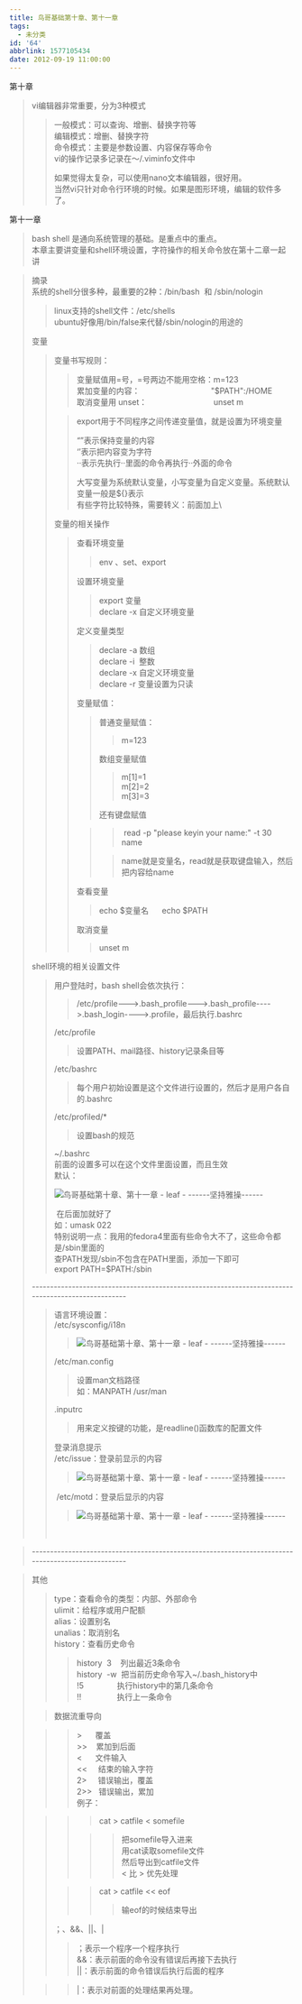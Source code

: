 ```yaml
---
title: 鸟哥基础第十章、第十一章
tags:
  - 未分类
id: '64'
abbrlink: 1577105434
date: 2012-09-19 11:00:00
---
```


  
第十章  

> vi编辑器非常重要，分为3种模式  
> 
> > 一般模式：可以查询、增删、替换字符等  
> > 编辑模式：增删、替换字符  
> > 命令模式：主要是参数设置、内容保存等命令  
> > vi的操作记录多记录在～/.viminfo文件中  
> >   
> > 如果觉得太复杂，可以使用nano文本编辑器，很好用。  
> > 当然vi只针对命令行环境的时候。如果是图形环境，编辑的软件多了。  

>   

第十一章  

> bash shell 是通向系统管理的基础。是重点中的重点。  
> 本章主要讲变量和shell环境设置，字符操作的相关命令放在第十二章一起讲  

>   
> 摘录  
> 系统的shell分很多种，最重要的2种：/bin/bash  和 /sbin/nologin      
> 
> > linux支持的shell文件：/etc/shells  
> > ubuntu好像用/bin/false来代替/sbin/nologin的用途的  
> 
>   
> 变量  
> 
> > 变量书写规则：  
> > 
> > > 变量赋值用=号，=号两边不能用空格：m=123  
> > > 累加变量的内容：                                "$PATH":/HOME  
> > > 取消变量用 unset：                              unset m  
> > 
> > > export用于不同程序之间传递变量值，就是设置为环境变量  
> > >   
> > > “”表示保持变量的内容  
> > > ‘’表示把内容变为字符  
> > > ··表示先执行··里面的命令再执行··外面的命令  
> > >   
> > > 大写变量为系统默认变量，小写变量为自定义变量。系统默认变量一般是${}表示  
> > > 有些字符比较特殊，需要转义：前面加上\\  
> > > 
> > > >   
> > 
> > 变量的相关操作  
> > 
> > > 查看环境变量  
> > > 
> > > > env 、set、export  
> > > 
> > > 设置环境变量  
> > > 
> > > > export 变量  
> > > > declare -x 自定义环境变量  
> > > >   
> > > 
> > > 定义变量类型  
> > > 
> > > > declare -a 数组  
> > > > declare -i  整数  
> > > > declare -x 自定义环境变量  
> > > > declare -r 变量设置为只读  
> > > 
> > > 变量赋值：  
> > > 
> > > > 普通变量赋值：  
> > > > 
> > > > > m=123  
> > > > 
> > > > 数组变量赋值  
> > > > 
> > > > > m\[1\]=1  
> > > > > m\[2\]=2  
> > > > > m\[3\]=3  
> > > > 
> > > > 还有键盘赋值  
> > > 
> > > > >  read -p "please keyin your name:" -t 30 name      
> > > > 
> > > > > name就是变量名，read就是获取键盘输入，然后把内容给name  
> > > 
> > > 查看变量  
> > > 
> > > > echo $变量名      echo $PATH  
> > > 
> > > 取消变量  
> > > 
> > > > unset m  
> > > 
> > >   
> 
> shell环境的相关设置文件  
> 
> > 用户登陆时，bash shell会依次执行：  
> > 
> > > /etc/profile--->.bash\_profile--->.bash\_profile---->.bash\_login---->.profile，最后执行.bashrc  
> > 
> >   
> > /etc/profile  
> > 
> > > 设置PATH、mail路径、history记录条目等  
> > 
> > /etc/bashrc  
> > 
> > > 每个用户初始设置是这个文件进行设置的，然后才是用户各自的.bashrc  
> > 
> > /etc/profiled/\*  
> > 
> > > 设置bash的规范  
> > 
> > ~/.bashrc  
> > 前面的设置多可以在这个文件里面设置，而且生效  
> > 默认：  
> > 
> > ![鸟哥基础第十章、第十一章 - leaf - ------坚持雅操------](http://img0.ph.126.net/yZAOR85lL2E0_9-BPqRTWA==/6597428207446972800.jpg "鸟哥基础第十章、第十一章 - leaf - ------坚持雅操------")
> > 
> >  在后面加就好了  
> > 如：umask 022  
> > 特别说明一点：我用的fedora4里面有些命令大不了，这些命令都是/sbin里面的  
> > 查PATH发现/sbin不包含在PATH里面，添加一下即可  
> > export PATH=$PATH:/sbin  
> >   
> 
> \--------------------------------------------------------------------------------------------------  
> 
> > 语言环境设置：  
> > /etc/sysconfig/i18n  
> > 
> > > ![鸟哥基础第十章、第十一章 - leaf - ------坚持雅操------](http://img6.ph.126.net/2UIz5GESTs2dUZv9y85Hzg==/1016687615896710596.jpg "鸟哥基础第十章、第十一章 - leaf - ------坚持雅操------")
> > 
> > /etc/man.config  
> > 
> > > 设置man文档路径   
> > > 如：MANPATH /usr/man  
> > 
> > .inputrc  
> > 
> > > 用来定义按键的功能，是readline()函数库的配置文件  
> > >   
> > 
> > 登录消息提示  
> > /etc/issue：登录前显示的内容  
> > 
> > > ![鸟哥基础第十章、第十一章 - leaf - ------坚持雅操------](http://img4.ph.126.net/t5-ysPRyQyir9dP-0ISBNQ==/6597224797797031104.jpg "鸟哥基础第十章、第十一章 - leaf - ------坚持雅操------")
> > 
> >  /etc/motd：登录后显示的内容  
> > 
> > > ![鸟哥基础第十章、第十一章 - leaf - ------坚持雅操------](http://img6.ph.126.net/4DS-qq-Qm9JSg7EsGDfzbA==/996421417573634226.jpg "鸟哥基础第十章、第十一章 - leaf - ------坚持雅操------")
> > 
> >    

> \--------------------------------------------------------------------------------------------------  

> >   
> 
> 其他  
> 
> > type：查看命令的类型：内部、外部命令  
> > ulimit：给程序或用户配额  
> > alias：设置别名  
> > unalias：取消别名  
> > history：查看历史命令  
> > 
> > > history  3    列出最近3条命令  
> > > history  -w  把当前历史命令写入~/.bash\_history中  
> > > !5               执行history中的第几条命令  
> > > !!                执行上一条命令  
> 
> > 数据流重导向  
> 
> > > \>      覆盖  
> > > \>>    累加到后面  
> > > <      文件输入  
> > > <<     结束的输入字符  
> > > 2>     错误输出，覆盖  
> > > 2>>   错误输出，累加  
> > > 例子：  
> 
> > > > cat > catfile < somefile     
> > > 
> > > > > 把somefile导入进来  
> > > > > 用cat读取somefile文件  
> > > > > 然后导出到catfile文件  
> > > > > < 比 > 优先处理  
> > 
> > > > cat > catfile << eof  
> > > > 
> > > > > 输eof的时候结束导出  
> > 
> > ；、&&、||、|  
> > 
> > > ；表示一个程序一个程序执行  
> > > &&：表示前面的命令没有错误后再接下去执行  
> > > ||：表示前面的命令错误后执行后面的程序  
> 
> > > |：表示对前面的处理结果再处理。  
> 
>   
>